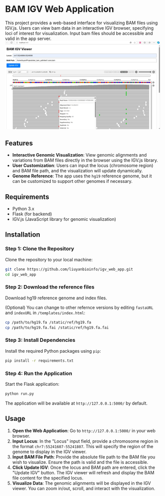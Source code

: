 # BAM IGV Web Application
This project provides a web-based interface for visualizing BAM files using IGV.js. Users can view bam data in an interactive IGV browser, specifying loci of interest for visualization.
Input bam files should be accessible and valid in the app server. 
![web_igv_viewer](app/static/img/web_igv_viewer.png)

## Features
+ **Interactive Genomic Visualization**: View genomic alignments and variations from BAM files directly in the browser using the IGV.js library.
+ **User Customization**: Users can input the locus (chromosome region) and BAM file path, and the visualization will update dynamically.
+ **Genome Reference**: The app uses the `hg19` reference genome, but it can be customized to support other genomes if necessary.

## Requirements
+ Python 3.x
+ Flask (for backend)
+ IGV.js (JavaScript library for genomic visualization)

## Installation
### Step 1: Clone the Repository
Clone the repository to your local machine:

```bash
git clone https://github.com/liuyanbioinfo/igv_web_app.git
cd igv_web_app
```

### Step 2: Download the reference files
Download hg19 reference genome and index files.

(Optional) You can change to other refernce versions by editing `fastaURL` and `indexURL` in `/templates/index.html`:

```bash
cp /path/to/hg19.fa /static/ref/hg19.fa
cp /path/to/hg19.fa.fai /static/ref/hg19.fa.fai
```

### Step 3: Install Dependencies
Install the required Python packages using `pip`:

```bash
pip install -r requirements.txt
```

### Step 4: Run the Application
Start the Flask application:

```bash
python run.py
```

The application will be available at `http://127.0.0.1:5000/` by default.

## Usage
1. **Open the Web Application**: Go to `http://127.0.0.1:5000/` in your web browser.
2. **Input Locus**: In the "Locus" input field, provide a chromosome region in the format `chr7:55241607-55241807`. This will specify the region of the genome to display in the IGV viewer.
3. **Input BAM File Path**: Provide the absolute file path to the BAM file you wish to visualize. Ensure the path is valid and the file is accessible.
4. **Click Update IGV**: Once the locus and BAM path are entered, click the "Update IGV" button. The IGV viewer will refresh and display the BAM file content for the specified locus.
5. **Visualize Data**: The genomic alignments will be displayed in the IGV viewer. You can zoom in/out, scroll, and interact with the visualization.



